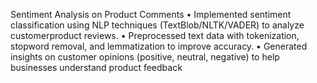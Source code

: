  Sentiment Analysis on Product Comments
 • Implemented sentiment classification using NLP techniques (TextBlob/NLTK/VADER) to analyze customerproduct reviews.
 • Preprocessed text data with tokenization, stopword removal, and lemmatization to improve accuracy.
 • Generated insights on customer opinions (positive, neutral, negative) to help businesses understand product feedback
